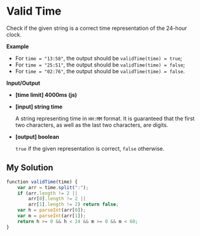 # Valid Time
﻿Check if the given string is a correct time representation of the 24-hour clock.

**Example**

*   For `time = "13:58"`, the output should be
    `validTime(time) = true`;
*   For `time = "25:51"`, the output should be
    `validTime(time) = false`;
*   For `time = "02:76"`, the output should be
    `validTime(time) = false`.

**Input/Output**

*   **[time limit] 4000ms (js)**

*   **[input] string time**

    A string representing time in `HH:MM` format. It is guaranteed that the first two characters, as well as the last two characters, are digits.

*   **[output] boolean**

    `true` if the given representation is correct, `false` otherwise.


## My Solution
```javascript
﻿function validTime(time) {
    var arr = time.split(":");
    if (arr.length != 2 ||
        arr[0].length != 2 ||
        arr[1].length != 2) return false;
    var h = parseInt(arr[0]);
    var m = parseInt(arr[1]);
    return h >= 0 && h < 24 && m >= 0 && m < 60;
}
​
```
